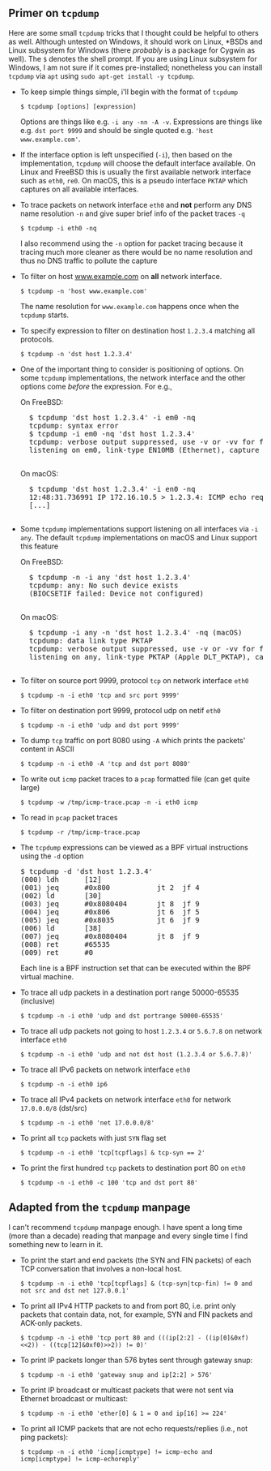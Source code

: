 Primer on `tcpdump`
---

Here are some small `tcpdump` tricks that I thought could be helpful to others as well. Although untested on Windows, it should work on Linux, \*BSDs and Linux subsystem for Windows (there *probably* is a package for Cygwin as well). The `$` denotes the shell prompt. If you are using Linux subsystem for Windows, I am not sure if it comes pre-installed; nonetheless you can install `tcpdump` via `apt` using `sudo apt-get install -y tcpdump`.

* To keep simple things simple, i'll begin with the format of `tcpdump`

    `$ tcpdump [options] [expression]`

    Options are things like e.g. `-i any -nn -A -v`.
    Expressions are things like e.g. `dst port 9999` and should be single quoted e.g. `'host www.example.com'`.

* If the interface option is left unspecified (`-i`), then based on the implementation, `tcpdump` will choose the default interface available. On Linux and FreeBSD this is usually the first available network interface such as `eth0`, `re0`. On macOS, this is a pseudo interface `PKTAP` which captures on all available interfaces.

* To trace packets on network interface `eth0` and **not** perform any DNS name resolution `-n` and give super brief info of the packet traces `-q`

    `$ tcpdump -i eth0 -nq`

    I also recommend using the `-n` option for packet tracing because it tracing much more cleaner as there would be no name resolution and thus no DNS traffic to pollute the capture

* To filter on host www.example.com on **all** network interface.

    `$ tcpdump -n 'host www.example.com'`

    The name resolution for `www.example.com` happens once when the `tcpdump` starts.

* To specify expression to filter on destination host `1.2.3.4` matching all protocols.

    `$ tcpdump -n 'dst host 1.2.3.4'`

* One of the important thing to consider is positioning of options. On some `tcpdump` implementations, the network interface and the other options come *before* the expression. For e.g.,

    On FreeBSD:
    <pre>
    $ tcpdump 'dst host 1.2.3.4' -i em0 -nq
    tcpdump: syntax error
    $ tcpdump -i em0 -nq 'dst host 1.2.3.4'
    tcpdump: verbose output suppressed, use -v or -vv for full protocol decode
    listening on em0, link-type EN10MB (Ethernet), capture size 65535 bytes
    </pre>
    
    On macOS:
    <pre>
    $ tcpdump 'dst host 1.2.3.4' -i en0 -nq
    12:48:31.736991 IP 172.16.10.5 > 1.2.3.4: ICMP echo request, id 59336, seq 0, length 64
    [...]
    </pre>

* Some `tcpdump` implementations support listening on all interfaces via `-i any`. The default `tcpdump` implementations on macOS and Linux support this feature

    On FreeBSD:
    <pre>
    $ tcpdump -n -i any 'dst host 1.2.3.4'
    tcpdump: any: No such device exists
    (BIOCSETIF failed: Device not configured)
    </pre>

    On macOS:
    <pre>
    $ tcpdump -i any -n 'dst host 1.2.3.4' -nq (macOS)
    tcpdump: data link type PKTAP
    tcpdump: verbose output suppressed, use -v or -vv for full protocol decode
    listening on any, link-type PKTAP (Apple DLT_PKTAP), capture size 262144 bytes
    </pre>
  
* To filter on source port 9999, protocol `tcp` on network interface `eth0`

    `$ tcpdump -n -i eth0 'tcp and src port 9999'`

* To filter on destination port 9999, protocol udp on netif `eth0`

    `$ tcpdump -n -i eth0 'udp and dst port 9999'`

* To dump `tcp` traffic on port 8080 using `-A` which prints the packets' content in ASCII

    `$ tcpdump -n -i eth0 -A 'tcp and dst port 8080'`

* To write out `icmp` packet traces to a `pcap` formatted file (can get quite large)

    `$ tcpdump -w /tmp/icmp-trace.pcap -n -i eth0 icmp`

* To read in `pcap` packet traces

    `$ tcpdump -r /tmp/icmp-trace.pcap`

* The `tcpdump` expressions can be viewed as a BPF virtual instructions using the `-d` option
  <pre>
  $ tcpdump -d 'dst host 1.2.3.4'
  (000) ldh      [12]
  (001) jeq      #0x800           jt 2	jf 4
  (002) ld       [30]
  (003) jeq      #0x8080404       jt 8	jf 9
  (004) jeq      #0x806           jt 6	jf 5
  (005) jeq      #0x8035          jt 6	jf 9
  (006) ld       [38]
  (007) jeq      #0x8080404       jt 8	jf 9
  (008) ret      #65535
  (009) ret      #0
  </pre>
  Each line is a BPF instruction set that can be executed within the BPF virtual machine.

* To trace all udp packets in a destination port range 50000-65535 (inclusive)

    `$ tcpdump -n -i eth0 'udp and dst portrange 50000-65535'`

* To trace all udp packets not going to host `1.2.3.4` or `5.6.7.8` on network interface `eth0`

    `$ tcpdump -n -i eth0 'udp and not dst host (1.2.3.4 or 5.6.7.8)'`
  
* To trace all IPv6 packets on network interface `eth0`

    `$ tcpdump -n -i eth0 ip6`
  
* To trace all IPv4 packets on network interface `eth0` for network `17.0.0.0/8` (dst/src)

    `$ tcpdump -n -i eth0 'net 17.0.0.0/8'`

* To print all `tcp` packets with just `SYN` flag set

    `$ tcpdump -n -i eth0 'tcp[tcpflags] & tcp-syn == 2'`

* To print the first hundred `tcp` packets to destination port 80 on `eth0`

    `$ tcpdump -n -i eth0 -c 100 'tcp and dst port 80'`

Adapted from the `tcpdump` manpage
---
I can't recommend `tcpdump` manpage enough. I have spent a long time (more than a decade) reading that manpage and every single time I find something new to learn in it.

* To print the start and end packets (the SYN and FIN packets) of each TCP conversation that involves a non-local host.

    `$ tcpdump -n -i eth0 'tcp[tcpflags] & (tcp-syn|tcp-fin) != 0 and not src and dst net 127.0.0.1'`

* To print all IPv4 HTTP packets to and from port 80, i.e. print only packets  that  contain  data, not, for example, SYN and FIN packets and ACK-only packets.

    `$ tcpdump -n -i eth0 'tcp port 80 and (((ip[2:2] - ((ip[0]&0xf)<<2)) - ((tcp[12]&0xf0)>>2)) != 0)'`

* To print IP packets longer than 576 bytes sent through gateway snup:

    `$ tcpdump -n -i eth0 'gateway snup and ip[2:2] > 576'`

* To print IP broadcast or multicast packets that were not sent via  Ethernet broadcast or multicast:

    `$ tcpdump -n -i eth0 'ether[0] & 1 = 0 and ip[16] >= 224'`

* To print all ICMP packets that are not echo requests/replies (i.e., not ping packets):

    `$ tcpdump -n -i eth0 'icmp[icmptype] != icmp-echo and icmp[icmptype] != icmp-echoreply'`
